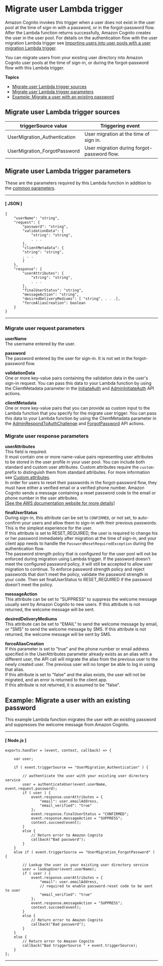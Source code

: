 # Migrate user Lambda trigger<a name="user-pool-lambda-migrate-user"></a>

Amazon Cognito invokes this trigger when a user does not exist in the user pool at the time of sign\-in with a password, or in the forgot\-password flow\. After the Lambda function returns successfully, Amazon Cognito creates the user in the user pool\. For details on the authentication flow with the user migration Lambda trigger see [Importing users into user pools with a user migration Lambda trigger](cognito-user-pools-import-using-lambda.md)\.

You can migrate users from your existing user directory into Amazon Cognito user pools at the time of sign\-in, or during the forgot\-password flow with this Lambda trigger\.

**Topics**
+ [Migrate user Lambda trigger sources](#user-pool-lambda-migrate-user-trigger-source)
+ [Migrate user Lambda trigger parameters](#cognito-user-pools-lambda-trigger-syntax-user-migration)
+ [Example: Migrate a user with an existing password](#aws-lambda-triggers-user-migration-example-1)

## Migrate user Lambda trigger sources<a name="user-pool-lambda-migrate-user-trigger-source"></a>


| triggerSource value | Triggering event | 
| --- | --- | 
| UserMigration\_Authentication | User migration at the time of sign in\. | 
| UserMigration\_ForgotPassword | User migration during forgot\-password flow\. | 

## Migrate user Lambda trigger parameters<a name="cognito-user-pools-lambda-trigger-syntax-user-migration"></a>

These are the parameters required by this Lambda function in addition to the [common parameters](https://docs.aws.amazon.com/cognito/latest/developerguide/cognito-user-identity-pools-working-with-aws-lambda-triggers.html#cognito-user-pools-lambda-trigger-sample-event-parameter-shared)\.

------
#### [ JSON ]

```
{
    "userName": "string",
    "request": {
        "password": "string",
        "validationData": {
            "string": "string",
            . . .
        },
        "clientMetadata": {
      	"string": "string",
      	. . .
        }
    },
    "response": {
        "userAttributes": {
            "string": "string",
            . . .
        },
        "finalUserStatus": "string",
        "messageAction": "string",
        "desiredDeliveryMediums": [ "string", . . .],
        "forceAliasCreation": boolean
    }
}
```

------

### Migrate user request parameters<a name="cognito-user-pools-lambda-trigger-syntax-user-migration-request"></a>

**userName**  
The username entered by the user\.

**password**  
The password entered by the user for sign\-in\. It is not set in the forgot\-password flow\.

**validationData**  
One or more key\-value pairs containing the validation data in the user's sign\-in request\. You can pass this data to your Lambda function by using the ClientMetadata parameter in the [InitiateAuth](https://docs.aws.amazon.com/cognito-user-identity-pools/latest/APIReference/API_InitiateAuth.html) and [AdminInitiateAuth](https://docs.aws.amazon.com/cognito-user-identity-pools/latest/APIReference/API_AdminInitiateAuth.html) API actions\.

**clientMetadata**  
One or more key\-value pairs that you can provide as custom input to the Lambda function that you specify for the migrate user trigger\. You can pass this data to your Lambda function by using the ClientMetadata parameter in the [AdminRespondToAuthChallenge](https://docs.aws.amazon.com/cognito-user-identity-pools/latest/APIReference/API_AdminRespondToAuthChallenge.html) and [ForgotPassword](https://docs.aws.amazon.com/cognito-user-identity-pools/latest/APIReference/API_ForgotPassword.html) API actions\.

### Migrate user response parameters<a name="cognito-user-pools-lambda-trigger-syntax-user-migration-response"></a>

**userAttributes**  
This field is required\.   
It must contain one or more name\-value pairs representing user attributes to be stored in the user profile in your user pool\. You can include both standard and custom user attributes\. Custom attributes require the `custom:` prefix to distinguish them from standard attributes\. For more information see [Custom attributes](https://docs.aws.amazon.com/cognito/latest/developerguide/user-pool-settings-attributes.html#user-pool-settings-custom-attributes.html)\.  
In order for users to reset their passwords in the forgot\-password flow, they must have either a verified email or a verified phone number\. Amazon Cognito sends a message containing a reset password code to the email or phone number in the user attributes\.     
[\[See the AWS documentation website for more details\]](http://docs.aws.amazon.com/cognito/latest/developerguide/user-pool-lambda-migrate-user.html)

**finalUserStatus**  
During sign\-in, this attribute can be set to `CONFIRMED`, or not set, to auto\-confirm your users and allow them to sign\-in with their previous passwords\. This is the simplest experience for the user\.  
If this attribute is set to RESET\_REQUIRED, the user is required to change his or her password immediately after migration at the time of sign\-in, and your client app needs to handle the `PasswordResetRequiredException` during the authentication flow\.  
The password strength policy that is configured for the user pool will not be enforced during migration using Lambda trigger\. If the password doesn't meet the configured password policy, it will still be accepted to allow user migration to continue\. To enforce password strength policy and reject passwords that don't meet the policy, validate the password strength in your code\. Then set finalUserStatus to RESET\_REQUIRED if the password doesn't meet the policy\. 

**messageAction**  
This attribute can be set to "SUPPRESS" to suppress the welcome message usually sent by Amazon Cognito to new users\. If this attribute is not returned, the welcome message will be sent\.

**desiredDeliveryMediums**  
This attribute can be set to "EMAIL" to send the welcome message by email, or "SMS" to send the welcome message by SMS\. If this attribute is not returned, the welcome message will be sent by SMS\.

**forceAliasCreation**  
If this parameter is set to "true" and the phone number or email address specified in the UserAttributes parameter already exists as an alias with a different user, the API call will migrate the alias from the previous user to the newly created user\. The previous user will no longer be able to log in using that alias\.  
If this attribute is set to "false" and the alias exists, the user will not be migrated, and an error is returned to the client app\.  
If this attribute is not returned, it is assumed to be "false"\.

## Example: Migrate a user with an existing password<a name="aws-lambda-triggers-user-migration-example-1"></a>

This example Lambda function migrates the user with an existing password and suppresses the welcome message from Amazon Cognito\.

------
#### [ Node\.js ]

```
exports.handler = (event, context, callback) => {

    var user;

    if ( event.triggerSource == "UserMigration_Authentication" ) {

        // authenticate the user with your existing user directory service
        user = authenticateUser(event.userName, event.request.password);
        if ( user ) {
            event.response.userAttributes = {
                "email": user.emailAddress,
                "email_verified": "true"
            };
            event.response.finalUserStatus = "CONFIRMED";
            event.response.messageAction = "SUPPRESS";
            context.succeed(event);
        }
        else {
            // Return error to Amazon Cognito
            callback("Bad password");
        }
    }
    else if ( event.triggerSource == "UserMigration_ForgotPassword" ) {

        // Lookup the user in your existing user directory service
        user = lookupUser(event.userName);
        if ( user ) {
            event.response.userAttributes = {
                "email": user.emailAddress,
                // required to enable password-reset code to be sent to user
                "email_verified": "true"  
            };
            event.response.messageAction = "SUPPRESS";
            context.succeed(event);
        }
        else {
            // Return error to Amazon Cognito
            callback("Bad password");
        }
    }
    else { 
        // Return error to Amazon Cognito
        callback("Bad triggerSource " + event.triggerSource);
    }
};
```

------